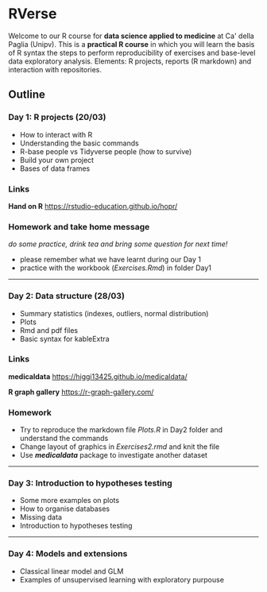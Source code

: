 # RVerse
Welcome to our R course for **data science applied to medicine** at Ca' della Paglia (Unipv).
This is a **practical R course** in which you will learn the basis of R syntax the steps to perform reproducibility of exercises and base-level data exploratory analysis. 
Elements: R projects, reports (R markdown) and interaction with repositories.

## Outline

### Day 1: R projects (20/03)
- How to interact with R
- Understanding the basic commands
- R-base people vs Tidyverse people (how to survive)
- Build your own project
- Bases of data frames

### Links
**Hand on R** https://rstudio-education.github.io/hopr/
  
### **Homework and take home message**
*do some practice, drink tea and bring some question for next time!*
- please remember what we have learnt during our Day 1 
- practice with the workbook (*Exercises.Rmd*) in folder Day1
- - -

### Day 2: Data structure (28/03)
- Summary statistics (indexes, outliers, normal distribution)
- Plots
- Rmd and pdf files 
- Basic syntax for kableExtra

### Links
**medicaldata** https://higgi13425.github.io/medicaldata/

**R graph gallery** https://r-graph-gallery.com/

### Homework
- Try to reproduce the markdown file *Plots.R* in Day2 folder and understand the commands
- Change layout of graphics in *Exercises2.rmd* and knit the file
- Use ***medicaldata*** package to investigate another dataset

- - - 

### Day 3: Introduction to hypotheses testing
- Some more examples on plots
- How to organise databases
- Missing data
- Introduction to hypotheses testing

- - -

### Day 4: Models and extensions
- Classical linear model and GLM
- Examples of unsupervised learning with exploratory purpouse 
